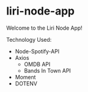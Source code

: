 # liri-node-app

Welcome to the Liri Node App!

Technology Used:

- Node-Spotify-API
- Axios
  - OMDB API
  - Bands In Town API
- Moment
- DOTENV
